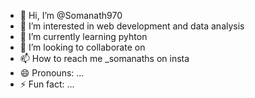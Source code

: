 - 👋 Hi, I’m @Somanath970
- 👀 I’m interested in web development and data analysis
- 🌱 I’m currently learning pyhton 
- 💞️ I’m looking to collaborate on 
- 📫 How to reach me _somanaths on insta
- 😄 Pronouns: ...
- ⚡ Fun fact: ...

<!---
Somanath970/Somanath970 is a ✨ special ✨ repository because its `README.md` (this file) appears on your GitHub profile.
You can click the Preview link to take a look at your changes.
--->

